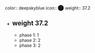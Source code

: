 color:: deepskyblue
icon:: ⬤
weight:: 37.2
- ## weight 37.2
  - phase 1: 1
  - phase 2: 2
  - phase 3: 2

